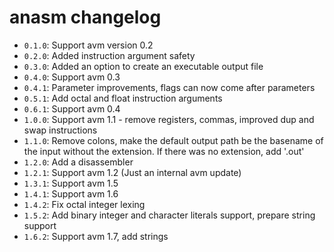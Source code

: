 # anasm changelog
- `0.1.0`: Support avm version 0.2
- `0.2.0`: Added instruction argument safety
- `0.3.0`: Added an option to create an executable output file
- `0.4.0`: Support avm 0.3
- `0.4.1`: Parameter improvements, flags can now come after parameters
- `0.5.1`: Add octal and float instruction arguments
- `0.6.1`: Support avm 0.4
- `1.0.0`: Support avm 1.1 - remove registers, commas, improved dup and swap instructions
- `1.1.0`: Remove colons, make the default output path be the basename of the input without the
           extension. If there was no extension, add '.out'
- `1.2.0`: Add a disassembler
- `1.2.1`: Support avm 1.2 (Just an internal avm update)
- `1.3.1`: Support avm 1.5
- `1.4.1`: Support avm 1.6
- `1.4.2`: Fix octal integer lexing
- `1.5.2`: Add binary integer and character literals support, prepare string support
- `1.6.2`: Support avm 1.7, add strings

